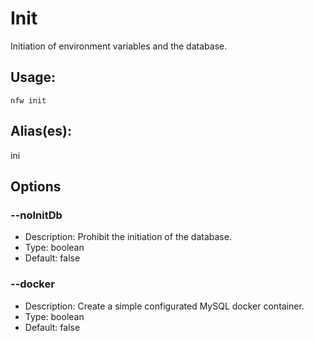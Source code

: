 # Init
Initiation of environment variables and the database.
## Usage:
```
nfw init
```
## Alias(es):
ini
## Options
### --noInitDb
- Description: Prohibit the initiation of the database.
- Type: boolean
- Default: false
### --docker
- Description: Create a simple configurated MySQL docker container.
- Type: boolean
- Default: false